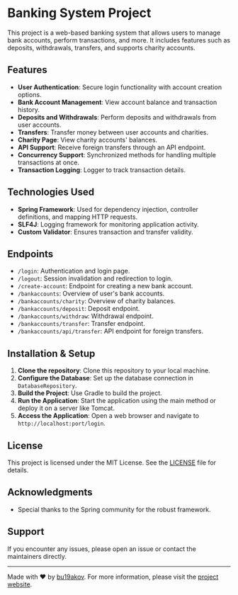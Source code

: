 # Banking System Project

This project is a web-based banking system that allows users to manage bank accounts, perform transactions, and more. It includes features such as deposits, withdrawals, transfers, and supports charity accounts.

## Features

- **User Authentication**: Secure login functionality with account creation options.
- **Bank Account Management**: View account balance and transaction history.
- **Deposits and Withdrawals**: Perform deposits and withdrawals from user accounts.
- **Transfers**: Transfer money between user accounts and charities.
- **Charity Page**: View charity accounts' balances.
- **API Support**: Receive foreign transfers through an API endpoint.
- **Concurrency Support**: Synchronized methods for handling multiple transactions at once.
- **Transaction Logging**: Logger to track transaction details.

## Technologies Used

- **Spring Framework**: Used for dependency injection, controller definitions, and mapping HTTP requests.
- **SLF4J**: Logging framework for monitoring application activity.
- **Custom Validator**: Ensures transaction and transfer validity.

## Endpoints

- `/login`: Authentication and login page.
- `/logout`: Session invalidation and redirection to login.
- `/create-account`: Endpoint for creating a new bank account.
- `/bankaccounts`: Overview of user's bank accounts.
- `/bankaccounts/charity`: Overview of charity balances.
- `/bankaccounts/deposit`: Deposit endpoint.
- `/bankaccounts/withdraw`: Withdrawal endpoint.
- `/bankaccounts/transfer`: Transfer endpoint.
- `/bankaccounts/api/transfer`: API endpoint for foreign transfers.

## Installation & Setup

1. **Clone the repository**: Clone this repository to your local machine.
2. **Configure the Database**: Set up the database connection in `DatabaseRepository`.
3. **Build the Project**: Use Gradle to build the project.
4. **Run the Application**: Start the application using the main method or deploy it on a server like Tomcat.
5. **Access the Application**: Open a web browser and navigate to `http://localhost:port/login`.

## License

This project is licensed under the MIT License. See the [LICENSE](LICENSE) file for details.

## Acknowledgments

- Special thanks to the Spring community for the robust framework.

## Support

If you encounter any issues, please open an issue or contact the maintainers directly.

---

Made with :heart: by [bu19akov](https://www.linkedin.com/in/vbulgakov/). For more information, please visit the [project website](http://www.banking-system.online/login).
